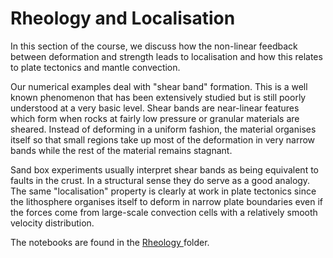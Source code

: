 # Rheology and Localisation

In this section of the course, we discuss how the non-linear feedback between deformation and strength leads to localisation and how this relates to plate tectonics and mantle convection.

Our numerical examples deal with "shear band" formation. This is a well known phenomenon that has been extensively studied but is still poorly understood at a very basic level. Shear bands are near-linear features which form when rocks at fairly low pressure or granular materials are sheared. Instead of deforming in a uniform fashion, the material organises itself so that small regions take up most of the deformation in very narrow bands while the rest of the material remains stagnant.

Sand box experiments usually interpret shear bands as being equivalent to faults in the crust. In a structural sense they do serve as a good analogy. The same "localisation" property is clearly at work in plate tectonics since the lithosphere organises itself to deform in narrow plate boundaries even if the forces come from large-scale convection cells with a relatively smooth velocity distribution.

The notebooks are found in the  <a href="/notebooks/www/Rheology/Notebooks"> Rheology </a> folder.
